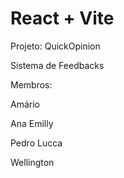 # React + Vite

Projeto: QuickOpinion

Sistema de Feedbacks

Membros:

Amário

Ana Emilly

Pedro Lucca

Wellington
